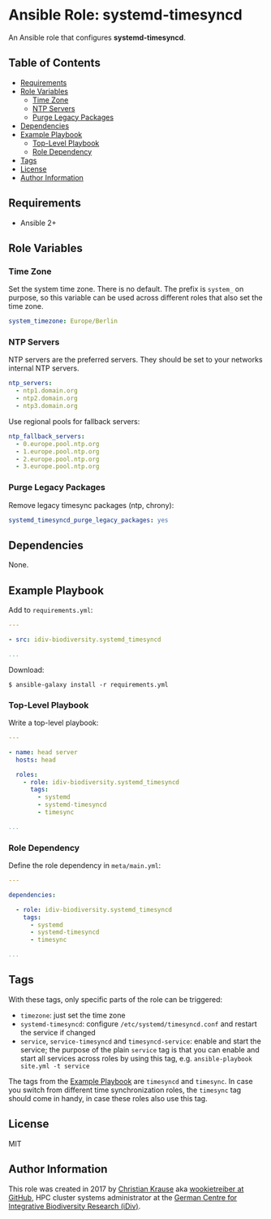 Ansible Role: systemd-timesyncd
===============================

An Ansible role that configures **systemd-timesyncd**.


Table of Contents
-----------------

<!-- toc -->

- [Requirements](#requirements)
- [Role Variables](#role-variables)
  * [Time Zone](#time-zone)
  * [NTP Servers](#ntp-servers)
  * [Purge Legacy Packages](#purge-legacy-packages)
- [Dependencies](#dependencies)
- [Example Playbook](#example-playbook)
  * [Top-Level Playbook](#top-level-playbook)
  * [Role Dependency](#role-dependency)
- [Tags](#tags)
- [License](#license)
- [Author Information](#author-information)

<!-- tocstop -->

Requirements
------------

- Ansible 2+


Role Variables
--------------

### Time Zone

Set the system time zone. There is no default. The prefix is `system_` on
purpose, so this variable can be used across different roles that also set the
time zone.

```yml
system_timezone: Europe/Berlin
```

### NTP Servers

NTP servers are the preferred servers. They should be set to your networks
internal NTP servers.

```yml
ntp_servers:
  - ntp1.domain.org
  - ntp2.domain.org
  - ntp3.domain.org
```

Use regional pools for fallback servers:

```yml
ntp_fallback_servers:
  - 0.europe.pool.ntp.org
  - 1.europe.pool.ntp.org
  - 2.europe.pool.ntp.org
  - 3.europe.pool.ntp.org
```

### Purge Legacy Packages

Remove legacy timesync packages (ntp, chrony):

```yml
systemd_timesyncd_purge_legacy_packages: yes
```


Dependencies
------------

None.


Example Playbook
----------------

Add to `requirements.yml`:

```yml
---

- src: idiv-biodiversity.systemd_timesyncd

...
```

Download:

```console
$ ansible-galaxy install -r requirements.yml
```

### Top-Level Playbook

Write a top-level playbook:

```yml
---

- name: head server
  hosts: head

  roles:
    - role: idiv-biodiversity.systemd_timesyncd
      tags:
        - systemd
        - systemd-timesyncd
        - timesync

...
```

### Role Dependency

Define the role dependency in `meta/main.yml`:

```yml
---

dependencies:

  - role: idiv-biodiversity.systemd_timesyncd
    tags:
      - systemd
      - systemd-timesyncd
      - timesync

...
```

Tags
----

With these tags, only specific parts of the role can be triggered:

- `timezone`: just set the time zone
- `systemd-timesyncd`: configure `/etc/systemd/timesyncd.conf` and restart the
  service if changed
- `service`, `service-timesyncd` and `timesyncd-service`: enable and start the
  service; the purpose of the plain `service` tag is that you can enable and
  start all services across roles by using this tag, e.g. `ansible-playbook
  site.yml -t service`

The tags from the [Example Playbook](#example-playbook) are `timesyncd` and
`timesync`. In case you switch from different time synchronization roles, the
`timesync` tag should come in handy, in case these roles also use this tag.


License
-------

MIT


Author Information
------------------

This role was created in 2017 by [Christian Krause][author] aka [wookietreiber
at GitHub][wookietreiber], HPC cluster systems administrator at the [German
Centre for Integrative Biodiversity Research (iDiv)][idiv].


[author]: https://www.idiv.de/en/groups_and_people/employees/details/61.html
[idiv]: https://www.idiv.de/
[wookietreiber]: https://github.com/wookietreiber
